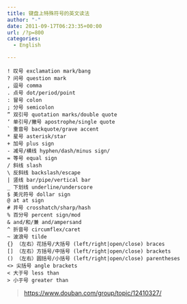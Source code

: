 ```yaml
---
title: 键盘上特殊符号的英文读法
author: "-"
date: 2011-09-17T06:23:35+00:00
url: /?p=800
categories:
  - English

---
```

    ! 叹号 exclamation mark/bang
    ? 问号 question mark
    , 逗号 comma
    . 点号 dot/period/point
    : 冒号 colon
    ; 分号 semicolon
    ” 双引号 quotation marks/double quote
    ‘ 单引号/撇号 apostrophe/single quote
    ` 重音号 backquote/grave accent
    * 星号 asterisk/star
    + 加号 plus sign
    - 减号/横线 hyphen/dash/minus sign/
    = 等号 equal sign
    / 斜线 slash
    \ 反斜线 backslash/escape
    | 竖线 bar/pipe/vertical bar
    _ 下划线 underline/underscore
    $ 美元符号 dollar sign
    @ at at sign
    # 井号 crosshatch/sharp/hash
    % 百分号 percent sign/mod
    & and/和/兼 and/ampersand
    ^ 折音号 circumflex/caret
    ~ 波浪号 tilde
    {} （左右）花括号/大括号 (left/right|open/close) braces
    [] （左右）方括号/中括号 (left/right|open/close) brackets
    () （左右）圆括号/小括号 (left/right|open/close) parentheses
    <> 尖括号 angle brackets
    < 大于号 less than
    > 小于号 greater than

>https://www.douban.com/group/topic/12410327/